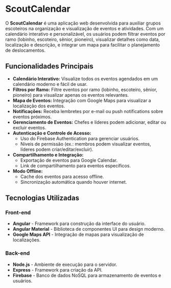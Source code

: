 # ScoutCalendar

O **ScoutCalendar** é uma aplicação web desenvolvida para auxiliar grupos escoteiros na organização e visualização de eventos e atividades. Com um calendário interativo e personalizável, os usuários podem filtrar eventos por ramo (lobinho, escoteiro, sênior, pioneiro), visualizar detalhes como data, localização e descrição, e integrar um mapa para facilitar o planejamento de deslocamentos.

## Funcionalidades Principais

- **Calendário Interativo:** Visualize todos os eventos agendados em um calendário moderno e fácil de usar.
- **Filtros por Ramo:** Filtre eventos por ramo (lobinho, escoteiro, sênior, pioneiro) para visualizar apenas os eventos relevantes.
- **Mapa de Eventos:** Integração com Google Maps para visualizar a localização dos eventos.
- **Notificações:** Receba lembretes por e-mail ou push notifications sobre eventos próximos.
- **Gerenciamento de Eventos:** Chefes e líderes podem adicionar, editar ou excluir eventos.
- **Autenticação e Controle de Acesso:**
  - Uso do Firebase Authentication para gerenciar usuários.
  - Níveis de permissão (ex.: membros podem visualizar eventos, líderes podem criar/editar/excluir).
- **Compartilhamento e Integração:**
  - Exportação de eventos para Google Calendar.
  - Link de compartilhamento para eventos específicos.
- **Modo Offline:**
  - Cache dos eventos para acesso offline.
  - Sincronização automática quando houver internet.

## Tecnologias Utilizadas

### Front-end
- **Angular** - Framework para construção da interface do usuário.
- **Angular Material** - Biblioteca de componentes UI para design moderno.
- **Google Maps API** - Integração de mapas para visualização de localizações.

### Back-end
- **Node.js** - Ambiente de execução para o servidor.
- **Express** - Framework para criação da API.
- **Firebase** - Banco de dados NoSQL para armazenamento de eventos e usuários.


